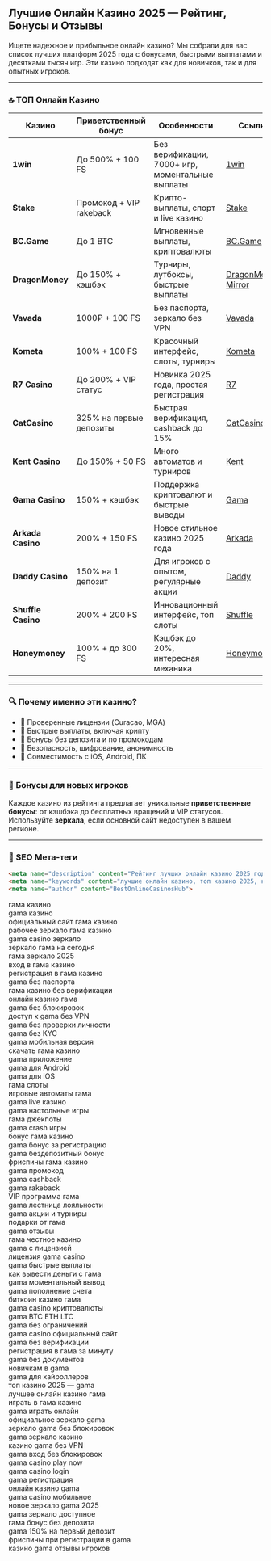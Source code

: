 ## Лучшие Онлайн Казино 2025 — Рейтинг, Бонусы и Отзывы

Ищете надежное и прибыльное онлайн казино? Мы собрали для вас список лучших платформ 2025 года с бонусами, быстрыми выплатами и десятками тысяч игр. Эти казино подходят как для новичков, так и для опытных игроков.

---

### 🔝 ТОП Онлайн Казино

| Казино             | Приветственный бонус    | Особенности                                      | Ссылка                                                                                    |
| ------------------ | ----------------------- | ------------------------------------------------ | ----------------------------------------------------------------------------------------- |
| **1win**           | До 500% + 100 FS        | Без верификации, 7000+ игр, моментальные выплаты | [1win](https://1wzyuh.com/?open=register&p=xk7f)                                          |
| **Stake**          | Промокод + VIP rakeback | Крипто-выплаты, спорт и live казино              | [Stake](https://stake.com/?c=JiMxFVsp)                                                    |
| **BC.Game**        | До 1 BTC                | Мгновенные выплаты, криптовалюты                 | [BC.Game](https://bcgame.nz/i-3a9esjz8l-n/)                                               |
| **DragonMoney**    | До 150% + кэшбэк        | Турниры, лутбоксы, быстрые выплаты               | [DragonMoney](https://drg.so/ff0b01f78), [Mirror](https://drg.so/f9003de54)               |
| **Vavada**         | 1000₽ + 100 FS          | Без паспорта, зеркало без VPN                    | [Vavada](https://gate707.com/?promo=3c934242-fecd-4cda-a44a-90abcf3b2407&target=register) |
| **Kometa**         | 100% + 100 FS           | Красочный интерфейс, слоты, турниры              | [Kometa](https://tropical-path.com/s7d8a1999)                                             |
| **R7 Casino**      | До 200% + VIP статус    | Новинка 2025 года, простая регистрация           | [R7](https://aristocratic-hall.com/s7f064747)                                             |
| **CatCasino**      | 325% на первые депозиты | Быстрая верификация, cashback до 15%             | [CatCasino](https://catchthecatthree.com/s74cd5c49)                                       |
| **Kent Casino**    | До 150% + 50 FS         | Много автоматов и турниров                       | [Kent](https://pamuatinat.xyz/s9e2edfac)                                                  |
| **Gama Casino**    | 150% + кэшбэк           | Поддержка криптовалют и быстрые выводы           | [Gama](https://preesiader.com/s712d6f5e)                                                  |
| **Arkada Casino**  | 200% + 150 FS           | Новое стильное казино 2025 года                  | [Arkada](https://grid-cyberlane.com/s9372df9a)                                            |
| **Daddy Casino**   | 150% на 1 депозит       | Для игроков с опытом, регулярные акции           | [Daddy](https://aeruborony.com/se5595b94)                                                 |
| **Shuffle Casino** | 200% + 200 FS           | Инновационный интерфейс, топ слоты               | [Shuffle](https://shuffle888.com?r=uwPm692XQN)                                            |
| **Honeymoney**     | 100% + до 300 FS        | Кэшбэк до 20%, интересная механика               | [Honeymoney](https://honeymoneybonus.com/?ref=ODkyOTZfcmVmZXJyYWw=)                       |

---

### 🔍 Почему именно эти казино?

* 🎯 Проверенные лицензии (Curacao, MGA)
* 🚀 Быстрые выплаты, включая крипту
* 🎁 Бонусы без депозита и по промокодам
* 🔐 Безопасность, шифрование, анонимность
* 📱 Совместимость с iOS, Android, ПК

---

### 🎁 Бонусы для новых игроков

Каждое казино из рейтинга предлагает уникальные **приветственные бонусы**: от кэшбэка до бесплатных вращений и VIP статусов. Используйте **зеркала**, если основной сайт недоступен в вашем регионе.

---

### 📌 SEO Мета-теги

```html
<meta name="description" content="Рейтинг лучших онлайн казино 2025 года. Список проверенных сайтов с бонусами, отзывами и быстрыми выплатами.">
<meta name="keywords" content="лучшие онлайн казино, топ казино 2025, казино с бонусами, казино зеркало, играть в казино">
<meta name="author" content="BestOnlineCasinosHub">
```

гама казино  
gama казино  
официальный сайт гама казино  
рабочее зеркало гама казино  
gama casino зеркало  
зеркало гама на сегодня  
гама зеркало 2025  
вход в гама казино  
регистрация в гама казино  
gama без паспорта  
гама казино без верификации  
онлайн казино гама  
gama без блокировок  
доступ к gama без VPN  
gama без проверки личности  
gama без KYC  
gama мобильная версия  
скачать гама казино  
gama приложение  
gama для Android  
gama для iOS  
гама слоты  
игровые автоматы гама  
gama live казино  
gama настольные игры  
гама джекпоты  
gama crash игры  
бонус гама казино  
gama бонус за регистрацию  
gama бездепозитный бонус  
фриспины гама казино  
gama промокод  
gama cashback  
gama rakeback  
VIP программа гама  
gama лестница лояльности  
gama акции и турниры  
подарки от гама  
gama отзывы  
гама честное казино  
gama с лицензией  
лицензия gаma casino  
gama быстрые выплаты  
как вывести деньги с гама  
gama моментальный вывод  
gama пополнение счета  
биткоин казино гама  
gama casino криптовалюты  
gama BTC ETH LTC  
gama без ограничений  
gama casino официальный сайт  
gama без верификации  
регистрация в гама за минуту  
gama без документов  
новичкам в gаma  
gama для хайроллеров  
топ казино 2025 — gаma  
лучшее онлайн казино гама  
играть в гама казино  
gama играть онлайн  
официальное зеркало gаma  
зеркало gаma без блокировок  
gama зеркало казино  
казино gama без VPN  
gama вход без блокировок  
gama casino play now  
gama casino login  
gama регистрация  
онлайн казино gama  
gama casino мобильное  
новое зеркало gаma 2025  
gama зеркало доступное  
гама бонус без депозита  
gama 150% на первый депозит  
фриспины при регистрации в gama  
казино gаma отзывы игроков  

